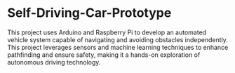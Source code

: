 # Self-Driving-Car-Prototype
This project uses Arduino and Raspberry Pi to develop an automated vehicle system capable of navigating and avoiding obstacles independently. This project leverages sensors and machine learning techniques to enhance pathfinding and ensure safety, making it a hands-on exploration of autonomous driving technology.
